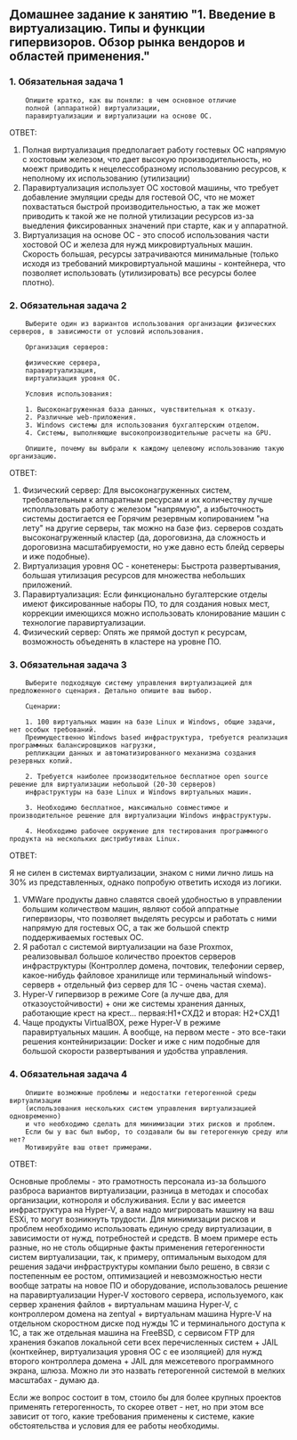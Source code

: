 ## Домашнее задание к занятию "1. Введение в виртуализацию. Типы и функции гипервизоров. Обзор рынка вендоров и областей применения."

### 1. Обязательная задача 1

        Опишите кратко, как вы поняли: в чем основное отличие 
        полной (аппаратной) виртуализации, 
        паравиртуализации и виртуализации на основе ОС.

ОТВЕТ:

1. Полная виртуализация предполагает работу гостевых ОС напрямую с хостовым железом, что дает высокую производительность, но моежт приводить к нецелессобразному использованию ресурсов, к неполному их использованию (утилизации)
2. Паравиртуализация использует ОС хостовой машины, что требует добавление эмуляции среды для гостевой ОС, что не может похвастаться быстрой производительностью, а так же может приводить к такой же не полной утилизации ресурсов из-за выедления фиксированных значений при старте, как и у аппаратной.
3. Виртуализация на основе ОС - это способ использования части хостовой ОС и железа для нужд микровиртуальных машин. Скорость большая, ресурсы затрачиваются минимальные (только исходя из требований микровиртуальной машины - контейнера, что позволяет использовать (утилизировать) все ресурсы более плотно).
   

### 2. Обязательная задача 2

        Выберите один из вариантов использования организации физических серверов, в зависимости от условий использования.

        Организация серверов:

        физические сервера,
        паравиртуализация,
        виртуализация уровня ОС.
        
        Условия использования:

        1. Высоконагруженная база данных, чувствительная к отказу.
        2. Различные web-приложения.
        3. Windows системы для использования бухгалтерским отделом.
        4. Системы, выполняющие высокопроизводительные расчеты на GPU.
        
        Опишите, почему вы выбрали к каждому целевому использованию такую организацию. 

ОТВЕТ:

1. Физический сервер: Для высоконагруженных систем, требовательным к аппаратным ресурсам и их количеству лучше исполльзовать работу с железом "напрямую", а избыточность системы достигается ее Горячим резервным копированием "на лету" на другие серверы, так можно на базе физ. серверов создать высоконагруженный кластер (да, дороговизна, да сложность и дороговизна масштабируемости, но уже давно есть блейд серверы и иже подобные).
2. Виртуализация уровня ОС - конетенеры: Быстрота развертывания, большая утилизация ресурсов для множества небольших приложений.
3. Паравиртуализация: Если финкционально бугалтерские отделы имеют фиксированные наборы ПО, то для создания новых мест, коррекции имеющихся можно использовать клонирование машин с технологие паравиртуализации.
4. Физический сервер: Опять же прямой доступ к ресурсам, возможность объеденять в кластере на уровне ПО.

### 3.  Обязательная задача 3

        Выберите подходящую систему управления виртуализацией для предложенного сценария. Детально опишите ваш выбор.

        Сценарии:

        1. 100 виртуальных машин на базе Linux и Windows, общие задачи, нет особых требований. 
        Преимущественно Windows based инфраструктура, требуется реализация программных балансировщиков нагрузки, 
        репликации данных и автоматизированного механизма создания резервных копий.

        2. Требуется наиболее производительное бесплатное open source решение для виртуализации небольшой (20-30 серверов) 
        инфраструктуры на базе Linux и Windows виртуальных машин.

        3. Необходимо бесплатное, максимально совместимое и производительное решение для виртуализации Windows инфраструктуры.

        4. Необходимо рабочее окружение для тестирования программного продукта на нескольких дистрибутивах Linux.

ОТВЕТ:

Я не силен в системах виртуализации, знаком с ними лично лишь на 30% из представленных, однако попробую ответить исходя из логики.

1. VMWare продукты давно славятся своей удобностью в управлении большим количеством машин, являют собой аппратные гипервизоры, что позволяет выделять ресурсы и работать с ними напрямую для гостевых ОС, а так же большой спектр поддерживаемых гостевых ОС.
2. Я работал с системой виртуализации на базе Proxmox, реализовывал большое количество проектов серверов инфраструктуры (Контроллер домена, почтовик, телефонии сервер, какое-нибудь файловое хранилище или терминальный windows-серверв + отдельный физ сервер для 1С - очень частая схема). 
3. Hyper-V гипервизор в режиме Core (а лучше два, для отказоустойчивости) + они же системы хранения данных, работающие крест на крест... первая:H1+СХД2 и вторая: H2+СХД1
4. Чаще продукты VirtualBOX, реже Hyper-V в режиме паравиртуальных машин. А вообще, на первом месте -  это все-таки решения контейниризации: Docker и иже с ним подобные для большой скорости развертывания и удобства управления.

### 4.  Обязательная задача 4

        Опишите возможные проблемы и недостатки гетерогенной среды виртуализации 
        (использования нескольких систем управления виртуализацией одновременно) 
        и что необходимо сделать для минимизации этих рисков и проблем. 
        Если бы у вас был выбор, то создавали бы вы гетерогенную среду или нет? 
        Мотивируйте ваш ответ примерами.

ОТВЕТ:

Основные проблемы - это грамотность персонала из-за большого разброса вариантов виртуализации, разница в методах и способах организации, котнороля и обслуживания.
Если у вас имеется инфраструктура на Hyper-V, а вам надо мигрировать машину на ваш ESXi, то могут возникнуть трудости.
Для минимизации рисков и проблем необходимо использовать единую среду виртуализации, в зависимости от нужд, потребностей и средств.
В моем примере есть разные, но не столь общирные факты применения гетерогенности систем виртуализации, так, к примеру, оптимальным выходом для решения задачи инфраструктуры компании
было решено, в связи с постепенным ее ростом, оптимизацией и невозможностью нести вообще затраты на новое ПО и оборудование, использовалось решение на паравиртуализации Hyper-V хостового сервера, используемого, как сервер хранения файлов + виртуальнам машина Hyper-V, с контроллером домена на zentyal + виртуальнам машина Hypre-V на отдельном скоростном диске под нужды 1С и терминального доступа к 1С,
а так же отдельная машина на FreeBSD, с сервисом FTP для хранения бэкапов локальной сети всех перечисленных систем + JAIL (конткейнер, виртуализация уровня ОС с ее изоляцией) для нужд второго контроллера домена + JAIL для межсетевого программного экрана, шлюза.
Можно ли это назвать гетерогенной системой в мелких масштабах - думаю да.

Если же вопрос состоит в том, стоило бы для более крупных проектов применять гетерогенность, то скорее ответ - нет, но при этом все зависит от того, какие требования применены к системе, какие обстоятельства и условия для ее работы необходимы.
